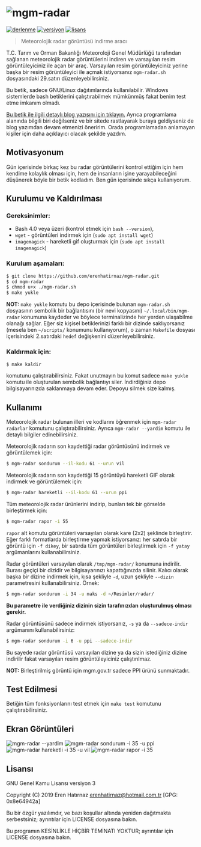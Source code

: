 # ![mgm-radar](./gorseller/logo.gif)
[![derlenme](https://travis-ci.org/erenhatirnaz/mgm-radar.svg?branch=master)](https://travis-ci.org/erenhatirnaz/mgm-radar)
[![versiyon](https://img.shields.io/github/release/erenhatirnaz/mgm-radar.svg?label=versiyon)](https://github.com/erenhatirnaz/mgm-radar/releases/latest)
[![lisans](https://img.shields.io/github/license/erenhatirnaz/mgm-radar.svg?label=lisans)](https://github.com/erenhatirnaz/mgm-radar/blob/master/LICENSE)

> Meteorolojik radar görüntüsü indirme aracı

T.C. Tarım ve Orman Bakanlığı Meteoroloji Genel Müdürlüğü tarafından sağlanan
meteorolojik radar görüntülerini indiren ve varsayılan resim görüntüleyiciniz
ile açan bir araç. Varsayılan resim görüntüleyiciniz yerine başka bir resim
görüntüleyici ile açmak istiyorsanız `mgm-radar.sh` dosyasındaki 29.satırı
düzenleyebilirsiniz.

Bu betik, sadece GNU/Linux dağıtımlarında kullanılabilir. Windows sistemlerde
bash betiklerini çalıştırabilmek mümkünmüş fakat benim test etme imkanım olmadı.

[Bu betik ile ilgili detaylı blog yazısını için tıklayın.](https://wp.me/p14nDk-oF)
Ayrıca programlama alanında bilgili biri değilseniz ve bir sitede rastlayarak
buraya geldiyseniz de blog yazımdan devam etmenizi öneririm. Orada programlamadan
anlamayan kişiler için daha açıklayıcı olacak şekilde yazdım.

## Motivasyonum

Gün içerisinde birkaç kez bu radar görüntülerini kontrol ettiğim için hem kendime
kolaylık olması için, hem de insanların işine yarayabileceğini düşünerek böyle
bir betik kodladım. Ben gün içerisinde sıkça kullanıyorum.

## Kurulumu ve Kaldırılması

### Gereksinimler:
- Bash 4.0 veya üzeri (kontrol etmek için `bash --version`),
- `wget` - görüntüleri indirmek için (`sudo apt install wget`)
- `imagemagick` - hareketli gif oluşturmak için (`sudo apt install imagemagick`)

### Kurulum aşamaları:
```sh
$ git clone https://github.com/erenhatirnaz/mgm-radar.git
$ cd mgm-radar
$ chmod u+x ./mgm-radar.sh
$ make yukle
```

**NOT:** `make yukle` komutu bu depo içerisinde bulunan `mgm-radar.sh` dosyasının
sembolik bir bağlantısını (bir nevi kopyasını) `~/.local/bin/mgm-radar` konumuna
kaydeder ve böylece terminalizinde her yerden ulaşabilme olanağı sağlar. Eğer
siz kişisel betiklerinizi farklı bir dizinde saklıyorsanız
(mesela ben `~/scripts/` konumunu kullanıyorum), o zaman `Makefile` dosyası
içerisindeki 2.satırdaki `hedef` değişkenini düzenleyebilirsiniz.

### Kaldırmak için:
```sh
$ make kaldir
```
komutunu çalıştırabilirsiniz. Fakat unutmayın bu komut sadece `make yukle` komutu
ile oluşturulan sembolik bağlantıyı siler. İndirdiğiniz depo bilgisayarınızda
saklanmaya devam eder. Depoyu silmek size kalmış.

## Kullanımı

Meteorolojik radar bulunan illeri ve kodlarını öğrenmek için `mgm-radar radarlar`
komutunu çalıştırabilirsiniz. Ayrıca `mgm-radar --yardim` komutu ile detaylı
bilgiler edinebilirsiniz.

Meteorolojik radarın son kaydettiği radar görüntüsünü indirmek ve görüntülemek
için:
```sh
$ mgm-radar sondurum --il-kodu 61 --urun vil
```

Meteorolojik radarın son kaydettiği 15 görüntüyü hareketli GIF olarak indirmek
ve görüntülemek için:
```sh
$ mgm-radar hareketli --il-kodu 61 --urun ppi
```

Tüm meteorolojik radar ürünlerini indirip, bunları tek bir görselde
birleştirmek için:
```sh
$ mgm-radar rapor -i 55
```

`rapor` alt komutu görüntüleri varsayılan olarak kare (2x2) şeklinde
birleştirir. Eğer farklı formatlarda birleştirme yapmak istiyorsanız:
her satırda bir görüntü için `-f dikey`, bir satırda tüm görüntüleri
birleştirmek için `-f yatay` argümanlarını kullanabilirsiniz.

Radar görüntüleri varsayılan olarak `/tmp/mgm-radar/` konumuna indirilir. Burası
geçiçi bir dizidir ve bilgisayarınızı kapattığınızda silinir. Kalıcı olarak başka
bir dizine indirmek için, kısa şekliyle `-d`, uzun şekliyle `--dizin`
parametresini kullanabilirsiniz. Örnek:
```sh
$ mgm-radar sondurum -i 34 -u maks -d ~/Resimler/radar/
```
**Bu parametre ile verdiğiniz dizinin sizin tarafınızdan oluşturulmuş olması
gerekir.**

Radar görüntüsünü sadece indirmek istiyorsanız, `-s` ya da `--sadece-indir`
argümanını kullanabilirsiniz:
```sh
$ mgm-radar sondurum -i 6 -u ppi --sadece-indir
```
Bu sayede radar görüntüsü varsayılan dizine ya da sizin istediğiniz dizine
indirilir fakat varsayılan resim görüntüleyiciniz çalıştırılmaz.

**NOT:** Birleştirilmiş görüntü için mgm.gov.tr sadece PPI ürünü sunmaktadır.

## Test Edilmesi
Betiğin tüm fonksiyonlarını test etmek için `make test` komutunu
çalıştırabilirsiniz.

## Ekran Görüntüleri
![mgm-radar --yardim](./gorseller/mgm-yardim.png)
![mgm-radar sondurum -i 35 -u ppi](./gorseller/mgm-sondurum.png)
![mgm-radar hareketli -i 35 -u vil](./gorseller/mgm-hareketli.gif)
![mgm-radar rapor -i 35](./gorseller/mgm-rapor.png)

## Lisansı

GNU Genel Kamu Lisansı versiyon 3

Copyright (C) 2019 Eren Hatırnaz <erenhatirnaz@hotmail.com.tr> [GPG: 0x8e64942a]

Bu bir özgür yazılımdır, ve bazı koşullar altında yeniden dağıtmakta
serbestsiniz; ayrıntılar için LICENSE dosyasına bakın.

Bu programın KESİNLİKLE HİÇBİR TEMİNATI YOKTUR; ayrıntılar için LICENSE
dosyasına bakın.
